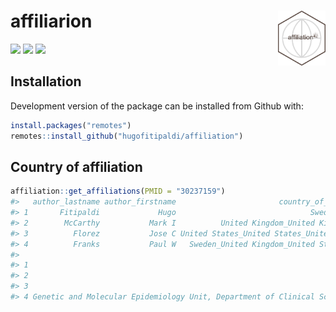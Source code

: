 
# affiliarion <a href='https://github.com/hugofitipaldi/affiliation'><img src='man/figures/hex_aff.png' width="15%" align="right"  /></a>

<!-- badges: start - -->

[![](https://img.shields.io/badge/devel%20version-0.0.0.9000-blue.svg)](https://github.com/hugofitipaldi/affiliation)
[![](https://img.shields.io/badge/lifecycle-experimental-orange.svg)](https://lifecycle.r-lib.org/articles/stages.html#experimental)
[![](https://img.shields.io/github/last-commit/hugofitipaldi/affiliation.svg)](https://github.com/hugofitipaldi/affiliation/commits/main)

<!-- badges: end -->

## Installation

Development version of the package can be installed from Github with:

``` r
install.packages("remotes")
remotes::install_github("hugofitipaldi/affiliation")
```

## Country of affiliation

``` r
affiliation::get_affiliations(PMID = "30237159")
#>   author_lastname author_firstname                       country_of_affiliation
#> 1       Fitipaldi             Hugo                              Sweden_NA_NA_NA
#> 2        McCarthy           Mark I          United Kingdom_United Kingdom_NA_NA
#> 3          Florez           Jose C United States_United States_United States_NA
#> 4          Franks           Paul W   Sweden_United Kingdom_United States_Sweden
#>                                                                                                                                                                                                                                                                                                                                                                                                                              affiliation_freetext
#> 1                                                                                                                                                                                                                                                                             Genetic and Molecular Epidemiology Unit, Department of Clinical Sciences Malmö, Lund University Diabetes Centre, Skåne University Hospital, Malmö, Sweden._NA_NA_NA
#> 2                                                                                                                                                                                                                                                                 Oxford Centre for Diabetes, Endocrinology and Metabolism, University of Oxford, Oxford, U.K._Wellcome Trust Centre for Human Genetics, University of Oxford, Oxford, U.K._NA_NA
#> 3                                                                                                                                                                                           Diabetes Unit and Center for Genomic Medicine, Massachusetts General Hospital, Boston, MA._Programs in Metabolism and Medical and Population Genetics, Broad Institute, Cambridge, MA._Department of Medicine, Harvard Medical School, Boston, MA._NA
#> 4 Genetic and Molecular Epidemiology Unit, Department of Clinical Sciences Malmö, Lund University Diabetes Centre, Skåne University Hospital, Malmö, Sweden paul.franks@med.lu.se._Oxford Centre for Diabetes, Endocrinology and Metabolism, University of Oxford, Oxford, U.K._Department of Nutrition, Harvard T.H. Chan School of Public Health, Boston, MA._Department of Public Health and Clinical Medicine, Umeå University, Umeå, Sweden.
```
